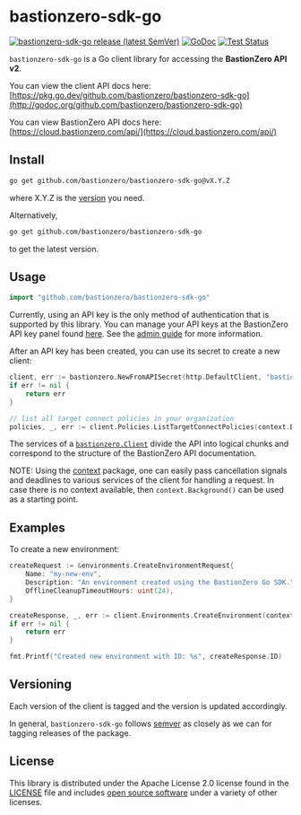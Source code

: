 # bastionzero-sdk-go

[![bastionzero-sdk-go release (latest SemVer)](https://img.shields.io/github/v/release/bastionzero/bastionzero-sdk-go?sort=semver)](https://github.com/bastionzero/bastionzero-sdk-go/releases)
[![GoDoc](https://img.shields.io/static/v1?label=godoc&message=reference&color=blue)](https://pkg.go.dev/github.com/bastionzero/bastionzero-sdk-go)
[![Test Status](https://github.com/bastionzero/bastionzero-sdk-go/actions/workflows/ci.yml/badge.svg?branch=master)](https://github.com/bastionzero/bastionzero-sdk-go/actions?query=workflow%3Aci%20branch:master)

`bastionzero-sdk-go` is a Go client library for accessing the **BastionZero API
v2**. 

You can view the client API docs here: [https://pkg.go.dev/github.com/bastionzero/bastionzero-sdk-go](http://godoc.org/github.com/bastionzero/bastionzero-sdk-go)

You can view BastionZero API docs here: [https://cloud.bastionzero.com/api/](https://cloud.bastionzero.com/api/)

## Install

```sh
go get github.com/bastionzero/bastionzero-sdk-go@vX.Y.Z
```

where X.Y.Z is the [version](https://github.com/bastionzero/bastionzero-sdk-go/releases) you need.

Alternatively,

```sh
go get github.com/bastionzero/bastionzero-sdk-go
```

to get the latest version.

## Usage

```go
import "github.com/bastionzero/bastionzero-sdk-go"
```

Currently, using an API key is the only method of authentication that is
supported by this library. You can manage your API keys at the BastionZero API
key panel found [here](https://cloud.bastionzero.com/admin/apikeys). See the
[admin
guide](https://docs.bastionzero.com/docs/admin-guide/authorization#creating-an-api-key)
for more information.

After an API key has been created, you can use its secret to create a new
client:

```go
client, err := bastionzero.NewFromAPISecret(http.DefaultClient, "bastionzero-api-secret")
if err != nil {
    return err
}

// list all target connect policies in your organization
policies, _, err := client.Policies.ListTargetConnectPolicies(context.Background(), nil)
```

The services of a [`bastionzero.Client`](https://pkg.go.dev/github.com/bastionzero/bastionzero-sdk-go/bastionzero#Client) divide the API into logical chunks and correspond to
the structure of the BastionZero API documentation.

NOTE: Using the [context](https://godoc.org/context) package, one can easily
pass cancellation signals and deadlines to various services of the client for
handling a request. In case there is no context available, then `context.Background()`
can be used as a starting point.

## Examples

To create a new environment:

```go
createRequest := &environments.CreateEnvironmentRequest{
    Name: "my-new-env",
    Description: "An environment created using the BastionZero Go SDK.",
    OfflineCleanupTimeoutHours: uint(24),
}

createResponse, _, err := client.Environments.CreateEnvironment(context.TODO(), createRequest)
if err != nil {
    return err
}

fmt.Printf("Created new environment with ID: %s", createResponse.ID)
```

## Versioning

Each version of the client is tagged and the version is updated accordingly.

In general, `bastionzero-sdk-go` follows [semver](https://semver.org/) as
closely as we can for tagging releases of the package.

## License

This library is distributed under the Apache License 2.0 license found in the
[LICENSE](./LICENSE) file and includes [open source software](https://docs.bastionzero.com/docs/credits/go-sdk)
under a variety of other licenses.